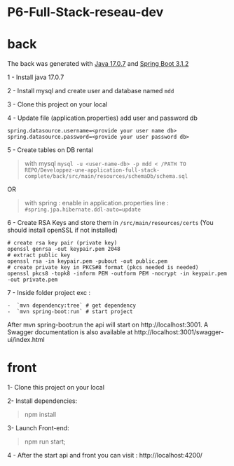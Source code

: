 # P6-Full-Stack-reseau-dev

# back

The back was generated with [Java 17.0.7](https://www.oracle.com/java/technologies/javase/17-0-7-relnotes.html) and [Spring Boot 3.1.2](https://spring.io/blog/2023/07/20/spring-boot-3-1-2-available-now)

1 - Install java 17.0.7

2 - Install mysql and create user and database named `mdd`

3 - Clone this project on your local

4 - Update file (application.properties) add user and password db
```
spring.datasource.username=<provide your user name db>
spring.datasource.password=<provide your user password db>
```
5 - Create tables on DB rental

> with mysql `mysql -u <user-name-db> -p mdd < /PATH TO REPO/Developpez-une-application-full-stack-complete/back/src/main/resources/schemaDb/schema.sql`

OR

> with spring : enable in application.properties line : `#spring.jpa.hibernate.ddl-auto=update`


6 - Create RSA Keys and store them in `/src/main/resources/certs` (You should install openSSL if not installed)
```
# create rsa key pair (private key)
openssl genrsa -out keypair.pem 2048
# extract public key
openssl rsa -in keypair.pem -pubout -out public.pem
# create private key in PKCS#8 format (pkcs needed is needed) 
openssl pkcs8 -topk8 -inform PEM -outform PEM -nocrypt -in keypair.pem -out private.pem

```

7 - Inside folder project exc  :

    -  `mvn dependency:tree` # get dependency 
    -  `mvn spring-boot:run` # start project 


After mvn spring-boot:run the api will start on http://localhost:3001. A Swagger documentation is also available at http://localhost:3001/swagger-ui/index.html

# front

1- Clone this project on your local

2- Install dependencies:

> npm install

3- Launch Front-end:

> npm run start;

4 - After the start api and front you can visit : http://localhost:4200/
